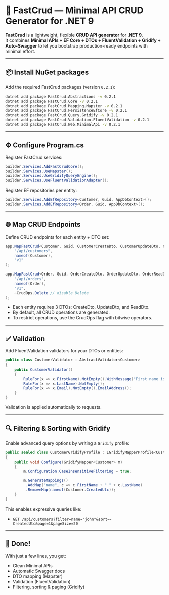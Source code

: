 # 🚀 FastCrud — Minimal API CRUD Generator for .NET 9

**FastCrud** is a lightweight, flexible **CRUD API generator** for **.NET 9**.  
It combines **Minimal APIs + EF Core + DTOs + FluentValidation + Gridify + Auto-Swagger** to let you bootstrap production-ready endpoints with minimal effort.

---

## 📦 Install NuGet packages

Add the required FastCrud packages (version `0.2.1`):

```bash
dotnet add package FastCrud.Abstractions -v 0.2.1
dotnet add package FastCrud.Core -v 0.2.1
dotnet add package FastCrud.Mapping.Mapster -v 0.2.1
dotnet add package FastCrud.PersistenceEfCore -v 0.2.1
dotnet add package FastCrud.Query.Gridify -v 0.2.1
dotnet add package FastCrud.Validation.FluentValidation -v 0.2.1
dotnet add package FastCrud.Web.MinimalApi -v 0.2.1
```
---

## ⚙️ Configure Program.cs

Register FastCrud services:
```csharp
builder.Services.AddFastCrudCore();
builder.Services.UseMapster();
builder.Services.UseGridifyQueryEngine();
builder.Services.UseFluentValidationAdapter();
```
Register EF repositories per entity:
```csharp
builder.Services.AddEfRepository<Customer, Guid, AppDbContext>();
builder.Services.AddEfRepository<Order, Guid, AppDbContext>();
```
---

## 🌐 Map CRUD Endpoints
Define CRUD endpoints for each entity + DTO set:

```csharp
app.MapFastCrud<Customer, Guid, CustomerCreateDto, CustomerUpdateDto, CustomerReadDto>(
    "/api/customers",
    nameof(Customer),
    "v1"
);

app.MapFastCrud<Order, Guid, OrderCreateDto, OrderUpdateDto, OrderReadDto>(
    "/api/orders",
    nameof(Order),
    "v1",
    ~CrudOps.Delete // disable Delete
);
```

- Each entity requires 3 DTOs: CreateDto, UpdateDto, and ReadDto.
- By default, all CRUD operations are generated.
- To restrict operations, use the CrudOps flag with bitwise operators.

---

## ✅ Validation

Add FluentValidation validators for your DTOs or entities:
```csharp
public class CustomerValidator : AbstractValidator<Customer>
{
    public CustomerValidator()
    {
        RuleFor(x => x.FirstName).NotEmpty().WithMessage("First name is required.");
        RuleFor(x => x.LastName).NotEmpty();
        RuleFor(x => x.Email).NotEmpty().EmailAddress();
    }
}
```
Validation is applied automatically to requests.

----
## 🔍 Filtering & Sorting with Gridify

Enable advanced query options by writing a `Gridify` profile:
```csharp
public sealed class CustomerGridifyProfile : IGridifyMapperProfile<Customer>
{
    public void Configure(GridifyMapper<Customer> m)
    {
        m.Configuration.CaseInsensitiveFiltering = true;

        m.GenerateMappings()
         .AddMap("name", c => c.FirstName + " " + c.LastName)
         .RemoveMap(nameof(Customer.CreatedUtc));
    }
}
```
This enables expressive queries like:
- `GET /api/customers?filter=name~"john"&sort=-CreatedUtc&page=1&pageSize=20`

---
## 🎉 Done!

With just a few lines, you get:

- Clean Minimal APIs
- Automatic Swagger docs
- DTO mapping (Mapster)
- Validation (FluentValidation)
- Filtering, sorting & paging (Gridify)
